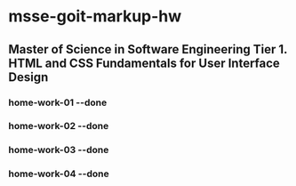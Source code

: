 # msse-goit-markup-hw

## Master of Science in Software Engineering Tier 1. HTML and CSS Fundamentals for User Interface Design

### home-work-01 --done

### home-work-02 --done

### home-work-03 --done

### home-work-04 --done


